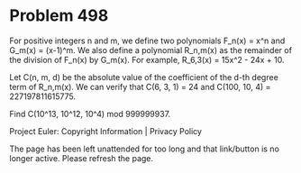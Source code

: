 #   Problem 498

   For positive integers n and m, we define two polynomials F_n(x) = x^n and
   G_m(x) = (x-1)^m.
   We also define a polynomial R_n,m(x) as the remainder of the division of
   F_n(x) by G_m(x).
   For example, R_6,3(x) = 15x^2 - 24x + 10.

   Let C(n, m, d) be the absolute value of the coefficient of the d-th degree
   term of R_n,m(x).
   We can verify that C(6, 3, 1) = 24 and C(100, 10, 4) = 227197811615775.

   Find C(10^13, 10^12, 10^4) mod 999999937.

   Project Euler: Copyright Information | Privacy Policy

   The page has been left unattended for too long and that link/button is no
   longer active. Please refresh the page.
